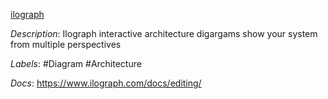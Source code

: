 [ilograph](https://app.ilograph.com/demo.ilograph.Ilograph/Request)

*Description*: Ilograph interactive architecture digargams show your system from multiple perspectives

*Labels*: #Diagram #Architecture

*Docs*: https://www.ilograph.com/docs/editing/

